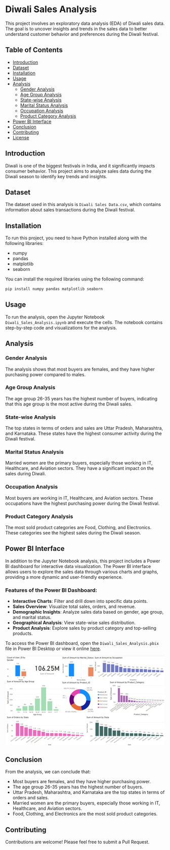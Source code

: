 # Diwali Sales Analysis

This project involves an exploratory data analysis (EDA) of Diwali sales data. The goal is to uncover insights and trends in the sales data to better understand customer behavior and preferences during the Diwali festival.

## Table of Contents
- [Introduction](#introduction)
- [Dataset](#dataset)
- [Installation](#installation)
- [Usage](#usage)
- [Analysis](#analysis)
  - [Gender Analysis](#gender-analysis)
  - [Age Group Analysis](#age-group-analysis)
  - [State-wise Analysis](#state-wise-analysis)
  - [Marital Status Analysis](#marital-status-analysis)
  - [Occupation Analysis](#occupation-analysis)
  - [Product Category Analysis](#product-category-analysis)
- [Power BI Interface](#power-bi-interface)
- [Conclusion](#conclusion)
- [Contributing](#contributing)
- [License](#license)

## Introduction

Diwali is one of the biggest festivals in India, and it significantly impacts consumer behavior. This project aims to analyze sales data during the Diwali season to identify key trends and insights.

## Dataset

The dataset used in this analysis is `Diwali Sales Data.csv`, which contains information about sales transactions during the Diwali festival.

## Installation

To run this project, you need to have Python installed along with the following libraries:
- numpy
- pandas
- matplotlib
- seaborn

You can install the required libraries using the following command:
```bash
pip install numpy pandas matplotlib seaborn
```

## Usage

To run the analysis, open the Jupyter Notebook `Diwali_Sales_Analysis.ipynb` and execute the cells. The notebook contains step-by-step code and visualizations for the analysis.

## Analysis

### Gender Analysis

The analysis shows that most buyers are females, and they have higher purchasing power compared to males.

### Age Group Analysis

The age group 26-35 years has the highest number of buyers, indicating that this age group is the most active during the Diwali sales.

### State-wise Analysis

The top states in terms of orders and sales are Uttar Pradesh, Maharashtra, and Karnataka. These states have the highest consumer activity during the Diwali festival.

### Marital Status Analysis

Married women are the primary buyers, especially those working in IT, Healthcare, and Aviation sectors. They have a significant impact on the sales during Diwali.

### Occupation Analysis

Most buyers are working in IT, Healthcare, and Aviation sectors. These occupations have the highest purchasing power during the Diwali festival.

### Product Category Analysis

The most sold product categories are Food, Clothing, and Electronics. These categories see the highest sales during the Diwali season.

## Power BI Interface

In addition to the Jupyter Notebook analysis, this project includes a Power BI dashboard for interactive data visualization. The Power BI interface allows users to explore the sales data through various charts and graphs, providing a more dynamic and user-friendly experience.

### Features of the Power BI Dashboard:
- **Interactive Charts**: Filter and drill down into specific data points.
- **Sales Overview**: Visualize total sales, orders, and revenue.
- **Demographic Insights**: Analyze sales data based on gender, age group, and marital status.
- **Geographical Analysis**: View state-wise sales distribution.
- **Product Analysis**: Explore sales by product category and top-selling products.

To access the Power BI dashboard, open the `Diwali_Sales_Analysis.pbix` file in Power BI Desktop or view it online [here](https://app.powerbi.com/reportEmbed?reportId=66cf9e26-7c6e-40eb-9921-1203a31184cf&autoAuth=true&ctid=168c05fc-dcc7-4aa8-ae05-6c848fe9cfac).

![Power BI Dashboard](powerbi_dashboard.png)

## Conclusion

From the analysis, we can conclude that:
- Most buyers are females, and they have higher purchasing power.
- The age group 26-35 years has the highest number of buyers.
- Uttar Pradesh, Maharashtra, and Karnataka are the top states in terms of orders and sales.
- Married women are the primary buyers, especially those working in IT, Healthcare, and Aviation sectors.
- Food, Clothing, and Electronics are the most sold product categories.

## Contributing

Contributions are welcome! Please feel free to submit a Pull Request.





